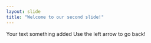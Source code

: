 ```yaml
---
layout: slide
title: "Welcome to our second slide!"
---
```

Your text
something added
Use the left arrow to go back!
